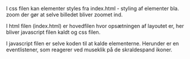 I css filen kan elementer styles fra index.html - styling af elementer bla. zoom der gør at selve billedet bliver zoomet ind.

I html filen (index.html) er hovedfilen hvor opsætningen af layoutet er, her bliver javascript filen kaldt og css filen.

I javascript filen er selve koden til at kalde elementerne. Herunder er en eventlistener, som reagerer ved museklik på de skraldespand ikoner.
